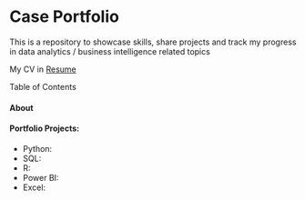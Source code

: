 # Case Portfolio
This is a repository to showcase skills, share projects and track my progress in data analytics / business intelligence related topics

My CV in [Resume](https://github.com/ZiHuiGan/CasePortfolio/blob/main/ZiHui%20Gan_Resume.pdf)

Table of Contents
#### About
#### Portfolio Projects:
  - Python: 
  - SQL: 
  - R: 
  - Power BI:
  - Excel:
